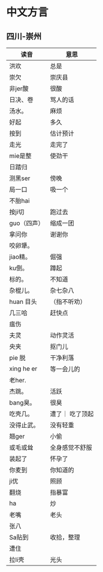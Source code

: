 # 中文方言
## 四川-崇州

|读音|意思|
|-|-|
|洪欢      |       总是|
|崇欠      |       崇庆县|
|非jer酸   |     很酸|
|日决、卷  |   骂人的话|
|汤水。    |     麻烦|
|好起      |      多久|
|按到      |          估计预计|
|走光      |          走完了|
|mie是整   |      使劲干|
|日踏归    |        |
|测黑ser   |       傍晚|
|局一口    |        吸一个|
|不胎hai||
|按ji切    |         跑过去|
|guo（四声）|   缩成一团|
|拿问你    |        谢谢你|
|咬卵犟。   |      
|jiao精。  |        倔强|
|ku倒。    |       蹲起|
|标的。    |        不知道|
|杂棍儿。   |      杂七杂八|
|huan 目头 |      （指不听劝）|
|几三哈     |       赶快点|
|瘟伤||
|夫灵       |        动作灵活|
|央夹      |         抠门儿|
|pie 脱     |        干净利落|
|xing he er |      等一会儿的|
|老her.      |        |
|杰跳。      |       活跃|
|bang臭。    |    很臭|
|吃壳几。    |     遭了｜ 吃了顶起|
|没得止武。  |  没有轻重|
|翘ger      |         小偷|
|或毛或耸     |    全身感觉不舒服|
|装起了      |       怀孕了|
|你麦到      |        你知道的|
|ji优       |             照顾   | 
|翻烧       |          指暴富|
|ha         |            炒|
|老嘴       |           老头|
|张八||
|Sa贴到     |         收拾，整理|
|遭住       |             |
|拉li壳      |          光头|